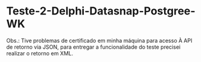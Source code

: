 # Teste-2-Delphi-Datasnap-Postgree-WK

Obs.: Tive problemas de certificado em minha máquina para acesso À API de retorno via JSON, para entregar a funcionalidade do teste precisei realizar o retorno em XML. 
